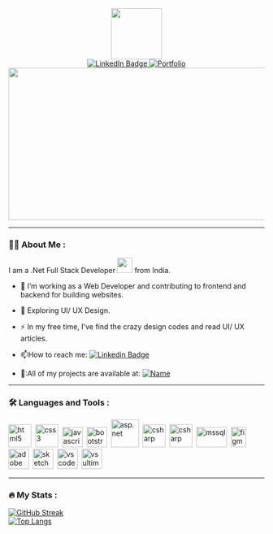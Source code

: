 <div id="header" align="center">
  <img src="https://media.giphy.com/media/v1.Y2lkPTc5MGI3NjExZjgyYTYzODZlNTRjN2UyOTg3ZjQ5Njg3MTA0MmIyNWI2ZDYyNDRmZiZlcD12MV9pbnRlcm5hbF9naWZzX2dpZklkJmN0PXM/M9gbBd9nbDrOTu1Mqx/giphy.gif" width="100"/>
</div>
<div id="badges" align="center">
  <a href="https://www.linkedin.com/in/timir-bhingradiya-b130a6218/">
    <img src="https://img.shields.io/badge/LinkedIn-blue?style=for-the-badge&logo=linkedin&logoColor=white" alt="LinkedIn Badge"/>
  </a>
  <a href="https://ttimir.github.io/timirbhingradiya-pf.github.io/">
    <img src="https://img.shields.io/badge/Portfolio-3C948B?style=for-the-badge&logo=Opsgenie&logoColor=white" alt="Portfolio"/>
  </a>
 </div>
<div align="center">
  <img src="https://media.giphy.com/media/dWesBcTLavkZuG35MI/giphy.gif" width="600" height="300"/>
</div>

---

### :man_technologist: About Me :
I am a .Net Full Stack Developer <img src="https://media.giphy.com/media/WUlplcMpOCEmTGBtBW/giphy.gif" width="30"> from India.

- :telescope: I’m working as a Web Developer and contributing to frontend and backend for building websites.

- :seedling: Exploring UI/ UX Design.

- :zap: In my free time, I've find the crazy design codes and read UI/ UX articles.

- :mailbox:How to reach me: [![Linkedin Badge](https://img.shields.io/badge/-timirbhingradiya-blue?style=flat&logo=Linkedin&logoColor=white)](https://www.linkedin.com/in/timir-bhingradiya-b130a6218)

- 🤝:All of my projects are available at: [![Name](https://img.shields.io/badge/timir_bhingradiya-3C948B?style=for-the-badge&logo=Opsgenie&logoColor=white)](https://ttimir.github.io/timirbhingradiya-pf.github.io/)
---

### :hammer_and_wrench: Languages and Tools :
<div>
  <img src="https://upload.wikimedia.org/wikipedia/commons/6/61/HTML5_logo_and_wordmark.svg" alt="html5" width="45" height="45"/>&nbsp;
  <img src="https://upload.wikimedia.org/wikipedia/commons/d/d5/CSS3_logo_and_wordmark.svg" alt="css3" width="45" height="45"/>&nbsp;
  <img src="https://upload.wikimedia.org/wikipedia/commons/3/3b/Javascript_Logo.png" alt="javascript" width="40" height="40"/>&nbsp;
  <img src="https://d29fhpw069ctt2.cloudfront.net/icon/image/38839/preview.svg" alt="bootstrap" width="40" height="40"/>&nbsp;
  <img src="https://pics.freeicons.io/uploads/icons/png/14621971553750220-512.png" alt="asp.net" width="55" height="55"/>&nbsp;
  <img src="https://codeopinion.com/wp-content/uploads/2017/06/Bitmap-MEDIUM_ASP.NET-Core-MVC-Logo_2colors_Square_Boxed_RGB-300x300.png" alt="csharp" width="45" height="45"/>&nbsp;
  <img src="https://cdn.icon-icons.com/icons2/2415/PNG/512/csharp_original_logo_icon_146578.png" alt="csharp" width="45" height="45"/>&nbsp;
  <img src="https://teorema-rd.com/storage/2020/05/microsoft-SQL-server-logo.jpg" alt="mssql" width="60" height="40"/>&nbsp;
  <img src="https://upload.wikimedia.org/wikipedia/commons/3/33/Figma-logo.svg" alt="figma" width="30" height="40"/>&nbsp;
  <img src="https://upload.wikimedia.org/wikipedia/commons/c/c2/Adobe_XD_CC_icon.svg" alt="adobe xd" width="40" height="40"/>&nbsp;
  <img src="https://upload.wikimedia.org/wikipedia/commons/5/59/Sketch_Logo.svg" alt="sketch" width="40" height="40"/>&nbsp;
  <img src="https://upload.wikimedia.org/wikipedia/commons/9/9a/Visual_Studio_Code_1.35_icon.svg" alt="vs code" width="40" height="40"/>&nbsp;
  <img src="https://upload.wikimedia.org/wikipedia/commons/thumb/2/2c/Visual_Studio_Icon_2022.svg/1024px-Visual_Studio_Icon_2022.svg.png" alt="vs ultimate" width="40" height="40"/>&nbsp;
</div>

---

### :fire: My Stats :
[![GitHub Streak](https://streak-stats.demolab.com?user=TTimir)](https://git.io/streak-stats)
<br />
[![Top Langs](https://github-readme-stats.vercel.app/api/top-langs/?username=TTimir&layout=compact)](https://github.com/anuraghazra/github-readme-stats)
